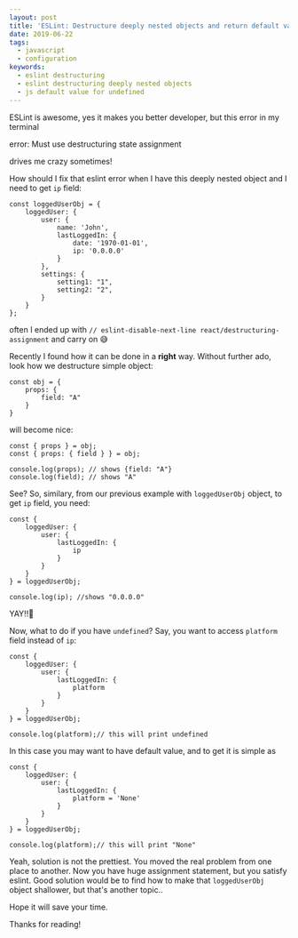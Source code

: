 ```yaml
---
layout: post
title: 'ESLint: Destructure deeply nested objects and return default value for undefined '
date: 2019-06-22
tags:
  - javascript
  - configuration
keywords:
  - eslint destructuring
  - eslint destructuring deeply nested objects
  - js default value for undefined
---
```


ESLint is awesome, yes it makes you better developer, but this error in my terminal

<div class='errorDiv'>
<div class='content'>
error:  Must use destructuring state assignment
</div>
</div>

drives me crazy sometimes!

<!--more-->

How should I fix that eslint error when I have this deeply nested object and I need to get `ip` field:

```JS
const loggedUserObj = {
    loggedUser: {
        user: {
            name: 'John',
            lastLoggedIn: {
                date: '1970-01-01',
                ip: '0.0.0.0'
            }
        },
        settings: {
            setting1: "1",
            setting2: "2",
        }
    }
};
```

often I ended up with `// eslint-disable-next-line react/destructuring-assignment` and carry on 😅

Recently I found how it can be done in a **right** way. Without further ado, look how we destructure simple object:

```JS
const obj = {
    props: {
        field: "A"
    }
}
```

will become nice:

```JS
const { props } = obj;
const { props: { field } } = obj;

console.log(props); // shows {field: "A"}
console.log(field); // shows "A"
```

See? So, similary, from our previous example with `loggedUserObj` object, to get `ip` field, you need:

```JS
const {
    loggedUser: {
        user: {
            lastLoggedIn: {
                ip
            }
        }
    }
} = loggedUserObj;

console.log(ip); //shows "0.0.0.0"
```

YAY!!🙌

Now, what to do if you have `undefined`?
Say, you want to access `platform` field instead of `ip`:

```JS
const {
    loggedUser: {
        user: {
            lastLoggedIn: {
                platform
            }
        }
    }
} = loggedUserObj;

console.log(platform);// this will print undefined
```

In this case you may want to have default value, and to get it is simple as

```
const {
    loggedUser: {
        user: {
            lastLoggedIn: {
                platform = 'None'
            }
        }
    }
} = loggedUserObj;

console.log(platform);// this will print "None"
```

Yeah, solution is not the prettiest. You moved the real problem from one place to another. Now you have huge assignment statement, but you satisfy eslint. Good solution would be to find how to make that `loggedUserObj` object shallower, but that's another topic..

Hope it will save your time.

Thanks for reading!
